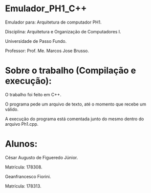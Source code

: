 # Emulador_PH1_C++

Emulador para: Arquitetura de computador PH1.

Disciplina: Arquitetura e Organização de Computadores I.

Universidade de Passo Fundo.

Professor: Prof. Me. Marcos Jose Brusso.

# Sobre o trabalho (Compilação e execução):

O trabalho foi feito em C++.

O programa pede um arquivo de texto, até o momento que recebe um válido.

A execução do programa está comentada junto do mesmo dentro do arquivo Ph1.cpp.

# Alunos:

César Augusto de Figueredo Júnior.

Matrícula: 178308.


Geanfrancesco Fiorini.

Matrícula: 178313.


